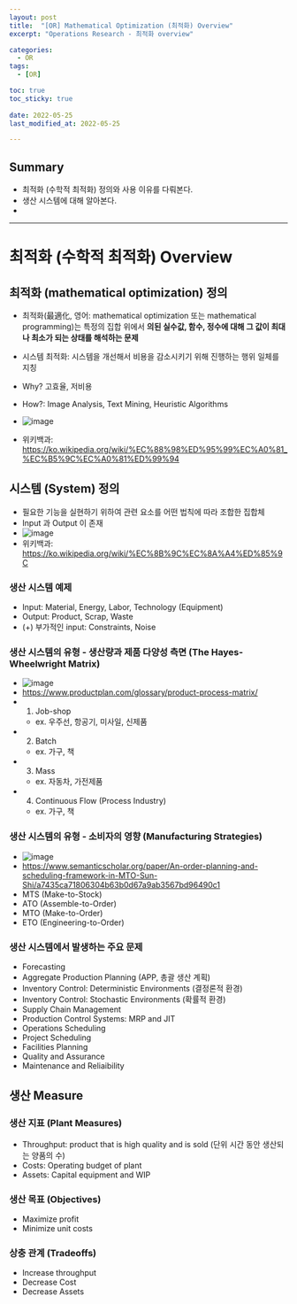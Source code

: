 ```yaml
---
layout: post
title:  "[OR] Mathematical Optimization (최적화) Overview"
excerpt: "Operations Research - 최적화 overview"

categories:
  - OR
tags:
  - [OR]

toc: true
toc_sticky: true
 
date: 2022-05-25
last_modified_at: 2022-05-25

---
```


## Summary
* 최적화 (수학적 최적화) 정의와 사용 이유를 다뤄본다. 
* 생산 시스템에 대해 알아본다.
* 
---

# 최적화 (수학적 최적화) Overview

## 최적화 (mathematical optimization) 정의
* 최적화(最適化, 영어: mathematical optimization 또는 mathematical programming)는 특정의 집합 위에서 **의된 실수값, 함수, 정수에 대해 그 값이 최대나 최소가 되는 상태를 해석하는 문제**
* 시스템 최적화: 시스템을 개선해서 비용을 감소시키기 위해 진행하는 행위 일체를 지칭
* Why? 고효율, 저비용
* How?: Image Analysis, Text Mining, Heuristic Algorithms

* ![image](https://user-images.githubusercontent.com/98376833/170188005-263f5d3a-f384-4a49-a564-7cf246a98b99.png)
* 위키백과: https://ko.wikipedia.org/wiki/%EC%88%98%ED%95%99%EC%A0%81_%EC%B5%9C%EC%A0%81%ED%99%94

## 시스템 (System) 정의
* 필요한 기능을 실현하기 위하여 관련 요소를 어떤 법칙에 따라 조합한 집합체
* Input 과 Output 이 존재
* ![image](https://user-images.githubusercontent.com/98376833/170244543-9d9f936d-f6a2-4589-affb-62bdb6cc1eb3.png)
* 위키백과: https://ko.wikipedia.org/wiki/%EC%8B%9C%EC%8A%A4%ED%85%9C

### 생산 시스템 예제
* Input: Material, Energy, Labor, Technology (Equipment)
* Output: Product, Scrap, Waste
* (+) 부가적인 input: Constraints, Noise

### 생산 시스템의 유형 - 생산량과 제품 다양성 측면 (The Hayes-Wheelwright Matrix)
* ![image](https://user-images.githubusercontent.com/98376833/170246582-e793495a-de3d-47f4-a46b-9c6b99950e64.png)
* https://www.productplan.com/glossary/product-process-matrix/
* 1. Job-shop
    * ex. 우주선, 항공기, 미사일, 신제품
* 2. Batch
    * ex. 가구, 책 
* 3. Mass
    * ex. 자동차, 가전제품
* 4. Continuous Flow (Process Industry)
    * ex. 가구, 책

### 생산 시스템의 유형 - 소비자의 영향 (Manufacturing Strategies)
* ![image](https://user-images.githubusercontent.com/98376833/170250806-2f4aa4bd-4299-4f12-af4e-feb89fa65ede.png)
* https://www.semanticscholar.org/paper/An-order-planning-and-scheduling-framework-in-MTO-Sun-Shi/a7435ca71806304b63b0d67a9ab3567bd96490c1
* MTS (Make-to-Stock)
* ATO (Assemble-to-Order)
* MTO (Make-to-Order)
* ETO (Engineering-to-Order)

### 생산 시스템에서 발생하는 주요 문제 
* Forecasting
* Aggregate Production Planning (APP, 총괄 생산 계획)
* Inventory Control: Deterministic Environments (결정론적 환경)
* Inventory Control: Stochastic Environments (확률적 환경)
* Supply Chain Management
* Production Control Systems: MRP and JIT
* Operations Scheduling
* Project Scheduling
* Facilities Planning
* Quality and Assurance
* Maintenance and Reliaibility

## 생산 Measure
### 생산 지표 (Plant Measures)
* Throughput: product that is high quality and is sold (단위 시간 동안 생산되는 양품의 수)
* Costs: Operating budget of plant
* Assets: Capital equipment and WIP

### 생산 목표 (Objectives)
* Maximize profit
* Minimize unit costs

### 상충 관계 (Tradeoffs)
* Increase throughput
* Decrease Cost
* Decrease Assets
